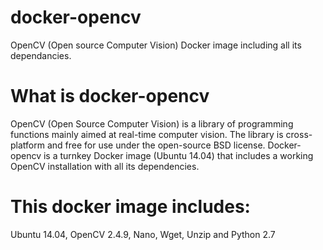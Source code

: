 # docker-opencv
OpenCV (Open source Computer Vision) Docker image including all its dependancies.

# What is docker-opencv
OpenCV (Open Source Computer Vision) is a library of programming functions mainly aimed at real-time computer vision. The library is cross-platform and free for use under the open-source BSD license. Docker-opencv is a turnkey Docker image (Ubuntu 14.04) that includes a working OpenCV installation with all its dependencies.

# This docker image includes:
Ubuntu 14.04, OpenCV 2.4.9, Nano, Wget, Unzip and Python 2.7
